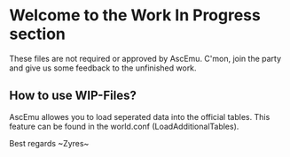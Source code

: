 # Welcome to the Work In Progress section
These files are not required or approved by AscEmu. C'mon, join the party and give us some feedback to the unfinished work.

## How to use WIP-Files?
AscEmu allowes you to load seperated data into the official tables. This feature can be found in the world.conf (LoadAdditionalTables).

Best regards ~Zyres~